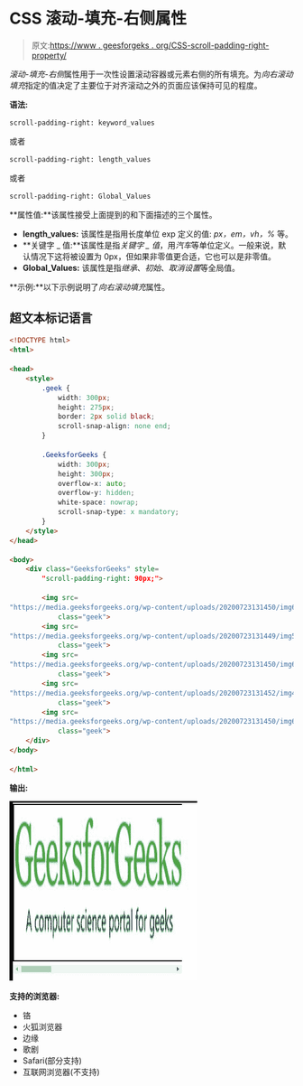 # CSS 滚动-填充-右侧属性

> 原文:[https://www . geesforgeks . org/CSS-scroll-padding-right-property/](https://www.geeksforgeeks.org/css-scroll-padding-right-property/)

*滚动-填充-右侧*属性用于一次性设置滚动容器或元素右侧的所有填充。为*向右滚动填充*指定的值决定了主要位于对齐滚动之外的页面应该保持可见的程度。

**语法:**

```html
scroll-padding-right: keyword_values
```

或者

```html
scroll-padding-right: length_values
```

或者

```html
scroll-padding-right: Global_Values
```

**属性值:**该属性接受上面提到的和下面描述的三个属性。

*   **length_values:** 该属性是指用长度单位 exp 定义的值: *px，em，vh，%* 等。
*   **关键字 _ 值:**该属性是指*关键字 _ 值*，用*汽车*等单位定义。一般来说，默认情况下这将被设置为 0px，但如果非零值更合适，它也可以是非零值。
*   **Global_Values:** 该属性是指*继承*、*初始*、*取消设置*等全局值。

**示例:**以下示例说明了*向右滚动填充*属性。

## 超文本标记语言

```html
<!DOCTYPE html>
<html>

<head>
    <style>
        .geek {
            width: 300px;
            height: 275px;
            border: 2px solid black;
            scroll-snap-align: none end;
        }

        .GeeksforGeeks {
            width: 300px;
            height: 300px;
            overflow-x: auto;
            overflow-y: hidden;
            white-space: nowrap;
            scroll-snap-type: x mandatory;
        }
    </style>
</head>

<body>
    <div class="GeeksforGeeks" style=
        "scroll-padding-right: 90px;">

        <img src=
"https://media.geeksforgeeks.org/wp-content/uploads/20200723131450/img6-300x82.png"
            class="geek">
        <img src=
"https://media.geeksforgeeks.org/wp-content/uploads/20200723131449/img5.jpeg"
            class="geek">
        <img src=
"https://media.geeksforgeeks.org/wp-content/uploads/20200723131450/img6-300x82.png"
            class="geek">
        <img src=
"https://media.geeksforgeeks.org/wp-content/uploads/20200723131452/img4-300x167.png"
            class="geek">
        <img src=
"https://media.geeksforgeeks.org/wp-content/uploads/20200723131450/img6-300x82.png"
            class="geek">
    </div>
</body>

</html>
```

**输出:**

![](img/268af6f149a549ef3a7e47b5253cb373.png)

**支持的浏览器:**

*   铬
*   火狐浏览器
*   边缘
*   歌剧
*   Safari(部分支持)
*   互联网浏览器(不支持)